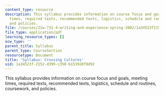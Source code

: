 ```yaml
---
content_type: resource
description: This syllabus provides information on course focus and goals, meeting
  times, required texts, recommended texts, logistics, schedule and routines, coursework,
  and policies.
file: /courses/21w-731-4-writing-and-experience-spring-2002/1a34523f2152d399c358b153920f8d92_syllabus.pdf
file_type: application/pdf
learning_resource_types: []
ocw_type: ''
parent_title: Syllabus
parent_type: CourseSection
resourcetype: Document
title: 'Syllabus: Crossing Cultures'
uid: 1a34523f-2152-d399-c358-b153920f8d92
---
```

This syllabus provides information on course focus and goals, meeting times, required texts, recommended texts, logistics, schedule and routines, coursework, and policies.

